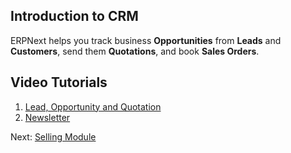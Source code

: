 ## Introduction to CRM

ERPNext helps you track business **Opportunities** from **Leads** and **Customers**, send them **Quotations**, and book **Sales Orders**.

## Video Tutorials

1.  [Lead, Opportunity and Quotation](https://frappe.school/courses/erpnext-sales-crm/learn/1.1)
2.  [Newsletter](https://docs.erpnext.com/docs/v13/user/videos/learn/newsletter)

Next: [Selling Module](https://docs.erpnext.com/docs/v13/user/manual/en/selling)